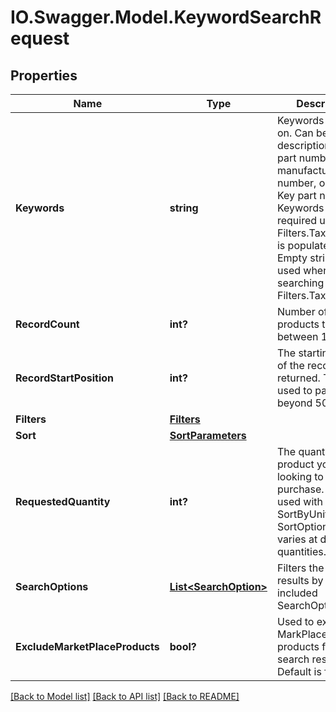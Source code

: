 # IO.Swagger.Model.KeywordSearchRequest
## Properties

Name | Type | Description | Notes
------------ | ------------- | ------------- | -------------
**Keywords** | **string** | Keywords to search on. Can be a description, partial part number, manufacturer part number, or a Digi-Key part  number. Keywords are required unless the Filters.TaxonomyIds is populated. An Empty string can be used when searching with Filters.TaxonomyIds | [optional] 
**RecordCount** | **int?** | Number of products to return between 1 and 50. | [optional] 
**RecordStartPosition** | **int?** | The starting index of the records returned. This is used to paginate beyond 50 results. | [optional] 
**Filters** | [**Filters**](Filters.md) |  | [optional] 
**Sort** | [**SortParameters**](SortParameters.md) |  | [optional] 
**RequestedQuantity** | **int?** | The quantity of the product you are looking to purchase. This is used with the SortByUnitPrice SortOption as price  varies at differing quantities. | [optional] 
**SearchOptions** | [**List&lt;SearchOption&gt;**](SearchOption.md) | Filters the search results by the included SearchOption. | [optional] 
**ExcludeMarketPlaceProducts** | **bool?** | Used to exclude MarkPlace products from search results. Default is false | [optional] 

[[Back to Model list]](../README.md#documentation-for-models) [[Back to API list]](../README.md#documentation-for-api-endpoints) [[Back to README]](../README.md)

